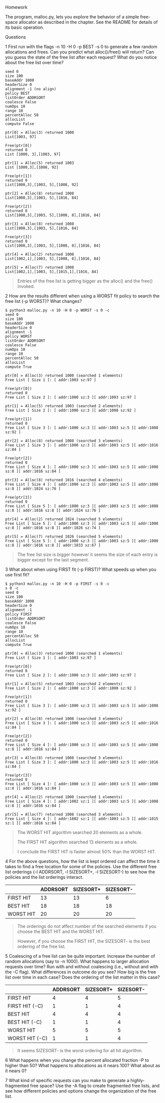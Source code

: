 Homework

The program, malloc.py, lets you explore the behavior of a simple free-space allocator as described in the chapter. See the README for details of its basic operation. 

Questions 

1 First run with the flags -n 10 -H 0 -p BEST -s 0 to generate a few random allocations and frees. Can you predict what alloc()/free() will return? Can you guess the state of the free list after each request? What do you notice about the free list over time? 

```
seed 0
size 100
baseAddr 1000
headerSize 0
alignment -1 (no align)
policy BEST
listOrder ADDRSORT
coalesce False
numOps 10
range 10
percentAlloc 50
allocList
compute False

ptr[0] = Alloc(3) returned 1000
List[1003, 97]

Free(ptr[0])
returned 0
List [1000, 3],[1003, 97]

ptr[1] = Alloc(5) returned 1003
List [1000,3],[1008, 92]

Free(ptr[1])
returned 0
List[1000,3],[1003, 5],[1008, 92]

ptr[2] = Alloc(8) returned 1008
List[1000,3],[1003, 5],[1016, 84]

Free(ptr[2])
returned 0
List[1000,3],[1003, 5],[1008, 8],[1016, 84]

ptr[3] = Alloc(8) returned 1008
List[1000,3],[1003, 5],[1016, 84]

Free(ptr[3])
returned 0
List[1000,3],[1003, 5],[1008, 8],[1016, 84]

ptr[4] = Alloc(2) returned 1000
List[1002,1],[1003, 5],[1008, 8],[1016, 84]

ptr[5] = Alloc(7) returned 1008
List[1002,1],[1003, 5],[1015,1],[1016, 84]
```

> Entries of the free list is getting bigger as the alloc() and the free() invoked.

2 How are the results different when using a WORST fit policy to search the free list (-p WORST)? What changes? 

```
$ python3 malloc.py -n 10 -H 0 -p WORST -s 0 -c
seed 0
size 100
baseAddr 1000
headerSize 0
alignment -1
policy WORST
listOrder ADDRSORT
coalesce False
numOps 10
range 10
percentAlloc 50
allocList
compute True

ptr[0] = Alloc(3) returned 1000 (searched 1 elements)
Free List [ Size 1 ]: [ addr:1003 sz:97 ]

Free(ptr[0])
returned 0
Free List [ Size 2 ]: [ addr:1000 sz:3 ][ addr:1003 sz:97 ]

ptr[1] = Alloc(5) returned 1003 (searched 2 elements)
Free List [ Size 2 ]: [ addr:1000 sz:3 ][ addr:1008 sz:92 ]

Free(ptr[1])
returned 0
Free List [ Size 3 ]: [ addr:1000 sz:3 ][ addr:1003 sz:5 ][ addr:1008 sz:92 ]

ptr[2] = Alloc(8) returned 1008 (searched 3 elements)
Free List [ Size 3 ]: [ addr:1000 sz:3 ][ addr:1003 sz:5 ][ addr:1016 sz:84 ]

Free(ptr[2])
returned 0
Free List [ Size 4 ]: [ addr:1000 sz:3 ][ addr:1003 sz:5 ][ addr:1008 sz:8 ][ addr:1016 sz:84 ]

ptr[3] = Alloc(8) returned 1016 (searched 4 elements)
Free List [ Size 4 ]: [ addr:1000 sz:3 ][ addr:1003 sz:5 ][ addr:1008 sz:8 ][ addr:1024 sz:76 ]

Free(ptr[3])
returned 0
Free List [ Size 5 ]: [ addr:1000 sz:3 ][ addr:1003 sz:5 ][ addr:1008 sz:8 ][ addr:1016 sz:8 ][ addr:1024 sz:76 ]

ptr[4] = Alloc(2) returned 1024 (searched 5 elements)
Free List [ Size 5 ]: [ addr:1000 sz:3 ][ addr:1003 sz:5 ][ addr:1008 sz:8 ][ addr:1016 sz:8 ][ addr:1026 sz:74 ]

ptr[5] = Alloc(7) returned 1026 (searched 5 elements)
Free List [ Size 5 ]: [ addr:1000 sz:3 ][ addr:1003 sz:5 ][ addr:1008 sz:8 ][ addr:1016 sz:8 ][ addr:1033 sz:67 ]
```

> The free list size is bigger however it seems the size of each entry is bigger except for the last segment.

3 What about when using FIRST fit (-p FIRST)? What speeds up when you use first fit? 

```
$ python3 malloc.py -n 10 -H 0 -p FIRST -s 0 -c
s 0 -c
seed 0
size 100
baseAddr 1000
headerSize 0
alignment -1
policy FIRST
listOrder ADDRSORT
coalesce False
numOps 10
range 10
percentAlloc 50
allocList
compute True

ptr[0] = Alloc(3) returned 1000 (searched 1 elements)
Free List [ Size 1 ]: [ addr:1003 sz:97 ]

Free(ptr[0])
returned 0
Free List [ Size 2 ]: [ addr:1000 sz:3 ][ addr:1003 sz:97 ]

ptr[1] = Alloc(5) returned 1003 (searched 2 elements)
Free List [ Size 2 ]: [ addr:1000 sz:3 ][ addr:1008 sz:92 ]

Free(ptr[1])
returned 0
Free List [ Size 3 ]: [ addr:1000 sz:3 ][ addr:1003 sz:5 ][ addr:1008 sz:92 ]

ptr[2] = Alloc(8) returned 1008 (searched 3 elements)
Free List [ Size 3 ]: [ addr:1000 sz:3 ][ addr:1003 sz:5 ][ addr:1016 sz:84 ]

Free(ptr[2])
returned 0
Free List [ Size 4 ]: [ addr:1000 sz:3 ][ addr:1003 sz:5 ][ addr:1008 sz:8 ][ addr:1016 sz:84 ]

ptr[3] = Alloc(8) returned 1008 (searched 3 elements)
Free List [ Size 3 ]: [ addr:1000 sz:3 ][ addr:1003 sz:5 ][ addr:1016 sz:84 ]

Free(ptr[3])
returned 0
Free List [ Size 4 ]: [ addr:1000 sz:3 ][ addr:1003 sz:5 ][ addr:1008 sz:8 ][ addr:1016 sz:84 ]

ptr[4] = Alloc(2) returned 1000 (searched 1 elements)
Free List [ Size 4 ]: [ addr:1002 sz:1 ][ addr:1003 sz:5 ][ addr:1008 sz:8 ][ addr:1016 sz:84 ]

ptr[5] = Alloc(7) returned 1008 (searched 3 elements)
Free List [ Size 4 ]: [ addr:1002 sz:1 ][ addr:1003 sz:5 ][ addr:1015 sz:1 ][ addr:1016 sz:84 ]
```

> The WORST HIT algorithm searched 20 elements as a whole.
>
> The FIRST HIT algorithm searched 13 elements as a whole.
>
> I conclude the FIRST HIT is faster almost 50% than the WORST HIT.

4 For the above questions, how the list is kept ordered can affect the time it takes to find a free location for some of the policies. Use the different free list orderings (-l ADDRSORT, -l SIZESORT+, -l SIZESORT-) to see how the policies and the list orderings interact. 

|           | ADDRSORT | SIZESORT+ | SIZESORT- |
| --------- | -------- | --------- | --------- |
| FIRST HIT | 13       | 13        | 6         |
| BEST HIT  | 18       | 18        | 18        |
| WORST HIT | 20       | 20        | 20        |

> The orderings do not affect number of the searched elements if you choose the BEST HIT and the WORST HIT.
>
> However, if you choose the FIRST HIT, the SIZESORT- is the best ordering of the free list.

5 Coalescing of a free list can be quite important. Increase the number of random allocations (say to -n 1000). What happens to larger allocation requests over time? Run with and without coalescing (i.e., without and with the -C flag). What differences in outcome do you see? How big is the free list over time in each case? Does the ordering of the list matter in this case? 

|                | ADDRSORT | SIZESORT+ | SIZESORT- |
| -------------- | -------- | --------- | --------- |
| FIRST HIT      | 4        | 4         | 5         |
| FIRST HIT (-C) | 1        | 1         | 4         |
| BEST HIT       | 4        | 4         | 4         |
| BEST HIT (-C)  | 1        | 1         | 4         |
| WORST HIT      | 5        | 5         | 5         |
| WORST HIT (-C) | 1        | 1         | 4         |

> It seems SIZESORT- is the worst ordering for all hit algorithm.

6 What happens when you change the percent allocated fraction -P to higher than 50? What happens to allocations as it nears 100? What about as it nears 0? 

7 What kind of specific requests can you make to generate a highly-fragmented free space? Use the -A flag to create fragmented free lists, and see how different policies and options change the organization of the free list.
